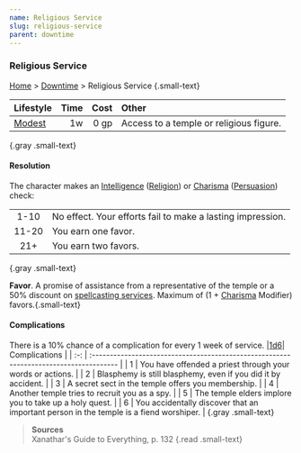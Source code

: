 ```yaml
---
name: Religious Service
slug: religious-service
parent: downtime
---
```

### Religious Service
[Home](dm-operations-center) > [Downtime](downtime-menu) > Religious Service {.small-text}

| Lifestyle                   | Time   | Cost   | Other                                   |
| :-------------------------- | -----: | -----: | :-------------------------------------- |
| [Modest](lifestyle-expense) |     1w |   0 gp | Access to a temple or religious figure. |
{.gray .small-text}

#### Resolution
The character makes an [Intelligence](intelligence) ([Religion](religion)) or [Charisma](charisma) ([Persuasion](persuasion)) check:

|||
| :---: | :--------------------------------------------------------- |
|  1-10 | No effect. Your efforts fail to make a lasting impression. |
| 11-20 | You earn one favor.                                        |
|  21+  | You earn two favors.                                       |
{.gray .small-text}

**Favor**. A promise of assistance from a representative of the temple or a 50% discount on [spellcasting services](spellcasting-services). Maximum of (1 + [Charisma](charisma) Modifier) favors.{.small-text}

#### Complications
There is a 10% chance of a complication for every 1 week of service.
|[1d6](/roll/1d6)| Complications                                                               |
| :-: | :------------------------------------------------------------------------------------- |
|  1  | You have offended a priest through your words or actions.                              |
|  2  | Blasphemy is still blasphemy, even if you did it by accident.                          |
|  3  | A secret sect in the temple offers you membership.                                     |
|  4  | Another temple tries to recruit you as a spy.                                          |
|  5  | The temple elders implore you to take up a holy quest.                                 |
|  6  | You accidentally discover that an important person in the temple is a fiend worshiper. |
{.gray .small-text}

> **Sources** <br/>
> Xanathar's Guide to Everything, p. 132
{.read .small-text}